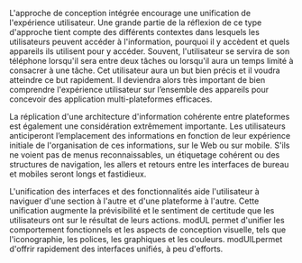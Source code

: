 L'approche de conception intégrée encourage une unification de l'expérience utilisateur. Une grande partie de la réflexion de ce type d'approche tient compte des différents contextes dans lesquels les utilisateurs peuvent accéder à l'information, pourquoi il y accèdent et  quels appareils ils utilisent pour y accéder. Souvent, l'utilisateur se servira de son téléphone lorsqu'il sera entre deux tâches ou lorsqu'il aura un temps limité à consacrer à une tâche. Cet utilisateur aura un but bien précis et il voudra atteindre ce but rapidement. Il deviendra alors très important de bien comprendre l'expérience utilisateur sur l’ensemble des appareils pour concevoir des application multi-plateformes efficaces.

La réplication d'une architecture d'information cohérente entre plateformes est également une considération extrêmement importante. Les utilisateurs anticiperont l’emplacement des informations en fonction de leur expérience initiale de l'organisation de ces informations, sur le Web ou sur mobile. S'ils ne voient pas de menus reconnaissables, un étiquetage cohérent ou des structures de navigation, les allers et retours entre les interfaces de bureau et mobiles seront longs et fastidieux.

L'unification des interfaces et des fonctionnalités aide l'utilisateur à naviguer d'une section à l'autre et d'une plateforme à l'autre. Cette unification augmente la prévisibilité et le sentiment de certitude que les utilisateurs ont sur le résultat de leurs actions. modUL permet d'unifier les comportement fonctionnels et les aspects de conception visuelle, tels que l'iconographie, les polices, les graphiques et les couleurs. modUlLpermet d'offrir rapidement des interfaces unifiés, à peu d'efforts.